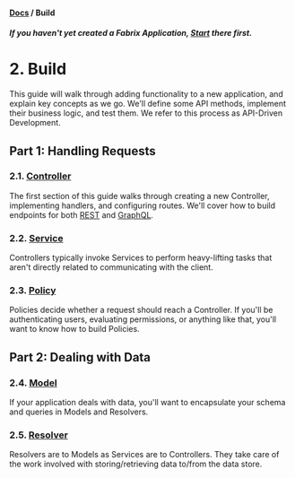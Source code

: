 #### [Docs](../../index) / Build

##### *If you haven't yet created a Fabrix Application, [**Start**](../start.md) there first.*

# 2. Build

This guide will walk through adding functionality to a new application, and explain key concepts as we go. We'll define some API methods, implement their business logic, and test them. We refer to this process as API-Driven Development.

## Part 1: Handling Requests

### 2.1. [Controller](controller.md)

The first section of this guide walks through creating a new Controller, implementing handlers, and configuring routes. We'll cover how to build endpoints for both [REST](https://en.wikipedia.org/wiki/Representational_state_transfer) and [GraphQL](http://www.graphql.com/).

### 2.2. [Service](service.md)

Controllers typically invoke Services to perform heavy-lifting tasks that aren't directly related to communicating with the client.

### 2.3. [Policy](policy.md)

Policies decide whether a request should reach a Controller. If you'll be authenticating users, evaluating permissions, or anything like that, you'll want to know how to build Policies.

## Part 2: Dealing with Data

### 2.4. [Model](model.md)

If your application deals with data, you'll want to encapsulate your schema and queries in Models and Resolvers.

### 2.5. [Resolver](resolver.md)

Resolvers are to Models as Services are to Controllers. They take care of the work involved with storing/retrieving data to/from the data store.
